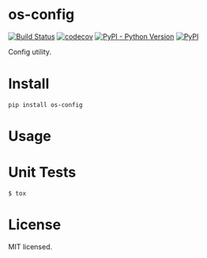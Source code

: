 # os-config

[![Build Status](https://www.travis-ci.org/cfhamlet/os-config.svg?branch=master)](https://www.travis-ci.org/cfhamlet/os-config)
[![codecov](https://codecov.io/gh/cfhamlet/os-config/branch/master/graph/badge.svg)](https://codecov.io/gh/cfhamlet/os-config)
[![PyPI - Python Version](https://img.shields.io/pypi/pyversions/os-config.svg)](https://pypi.python.org/pypi/os-config)
[![PyPI](https://img.shields.io/pypi/v/os-config.svg)](https://pypi.python.org/pypi/os-config)


Config utility.
 

# Install

`pip install os-config`

# Usage



# Unit Tests

`$ tox`

# License

MIT licensed.
